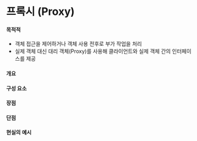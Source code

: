 # 프록시 (Proxy)

#### 목적적

- 객체 접근을 제어하거나 객체 사용 전후로 부가 작업을 처리
- 실제 객체 대신 대리 객체(Proxy)를 사용해 클라이언트와 실제 객체 간의 인터페이스를 제공

#### 개요

#### 구성 요소

#### 장점

#### 단점

#### 현실의 예시
